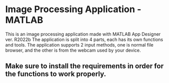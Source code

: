 # Image Processing Application - MATLAB
This is an image processing application made with MATLAB App Designer ver. R2022b
The application is split into 4 parts, each has its own functions and tools. 
The application supports 2 input methods, one is normal file browser, and the other is from the webcam used by your device. 
## Make sure to install the requirements in order for the functions to work properly.
